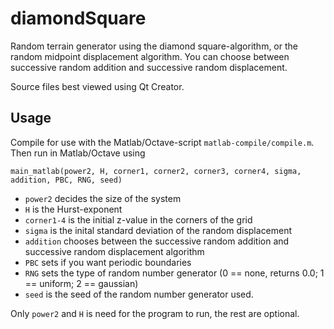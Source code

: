 diamondSquare
=============

Random terrain generator using the diamond square-algorithm, or the random midpoint displacement algorithm. You can choose between successive random addition and successive random displacement.

Source files best viewed using Qt Creator.

Usage
-----
Compile for use with the Matlab/Octave-script `matlab-compile/compile.m`. Then run in Matlab/Octave using

    main_matlab(power2, H, corner1, corner2, corner3, corner4, sigma, addition, PBC, RNG, seed)

* `power2` decides the size of the system
* `H` is the Hurst-exponent
* `corner1-4` is the initial z-value in the corners of the grid
* `sigma` is the inital standard deviation of the random displacement
* `addition` chooses between the successive random addition and successive random displacement algorithm
* `PBC` sets if you want periodic boundaries
* `RNG` sets the type of random number generator (0 == none, returns 0.0; 1 == uniform; 2 == gaussian)
* `seed` is the seed of the random number generator used.

Only `power2` and `H` is need for the program to run, the rest are optional.
